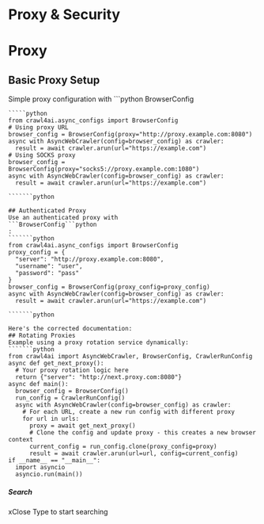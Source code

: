 # Proxy & Security

# Proxy
## Basic Proxy Setup
Simple proxy configuration with ```python
BrowserConfig
```:
`````python
from crawl4ai.async_configs import BrowserConfig
# Using proxy URL
browser_config = BrowserConfig(proxy="http://proxy.example.com:8080")
async with AsyncWebCrawler(config=browser_config) as crawler:
  result = await crawler.arun(url="https://example.com")
# Using SOCKS proxy
browser_config = BrowserConfig(proxy="socks5://proxy.example.com:1080")
async with AsyncWebCrawler(config=browser_config) as crawler:
  result = await crawler.arun(url="https://example.com")

```````python

## Authenticated Proxy
Use an authenticated proxy with 
```BrowserConfig```python
:
```````python
from crawl4ai.async_configs import BrowserConfig
proxy_config = {
  "server": "http://proxy.example.com:8080",
  "username": "user",
  "password": "pass"
}
browser_config = BrowserConfig(proxy_config=proxy_config)
async with AsyncWebCrawler(config=browser_config) as crawler:
  result = await crawler.arun(url="https://example.com")

```````python

Here's the corrected documentation:
## Rotating Proxies
Example using a proxy rotation service dynamically:
```````python
from crawl4ai import AsyncWebCrawler, BrowserConfig, CrawlerRunConfig
async def get_next_proxy():
  # Your proxy rotation logic here
  return {"server": "http://next.proxy.com:8080"}
async def main():
  browser_config = BrowserConfig()
  run_config = CrawlerRunConfig()
  async with AsyncWebCrawler(config=browser_config) as crawler:
    # For each URL, create a new run config with different proxy
    for url in urls:
      proxy = await get_next_proxy()
      # Clone the config and update proxy - this creates a new browser context
      current_config = run_config.clone(proxy_config=proxy)
      result = await crawler.arun(url=url, config=current_config)
if __name__ == "__main__":
  import asyncio
  asyncio.run(main())

`````
##### Search
xClose
Type to start searching
